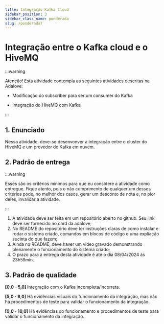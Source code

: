 ```yaml
---
title: Integração Kafka Cloud
sidebar_position: 3
sidebar_class_name: ponderada
slug: /ponderada7
---
```


# Integração entre o Kafka cloud e o HiveMQ

:::warning

Atenção! Esta atividade contempla as seguintes atividades descritas na Adalove:

* Modificação do subscriber para ser um consumer do Kafka

* Integração do HiveMQ com Kafka

:::

## 1. Enunciado

Nessa atividade, deve-se desenvonver a integração entre o cluster do HiveMQ e
um provedor de Kafka em nuvem.


## 2. Padrão de entrega

:::warning

Esses são os critérios mínimos para que eu considere a atividade como entregue.
Fique atento, pois o não cumprimento de qualquer um desses critérios pode, no
melhor dos casos, gerar um desconto de nota e, no pior deles, invalidar a
atividade.

:::

1. A atividade deve ser feita em um repositório aberto no github. Seu link deve
   ser fornecido no card da adalove;
2. No README do repositório deve ter instruções claras de como instalar e rodar
   o sistema criado, comandos em blocos de código e uma expliação sucinta do
   que fazem;
3. Ainda no README, deve haver um vídeo gravado demonstrando plenamente o
   funcionamento do sistema criado;
4. O prazo para a entrega desta atividade é até o dia 08/04/2024 às 23h59min.


## 3. Padrão de qualidade

**[0,0 - 5,0]**
Integração com o Kafka incompleta/incorreta.

**[5,0 - 9,0]**
Há evidências visuais do funcionamento da integração, mas não há procedimentos
de teste para validar o funcionamento da integração.

**[9,0 - 10,0]**
Há evidências do funcionamento e procedimentos de teste para validar o
funcionamento da integração.

